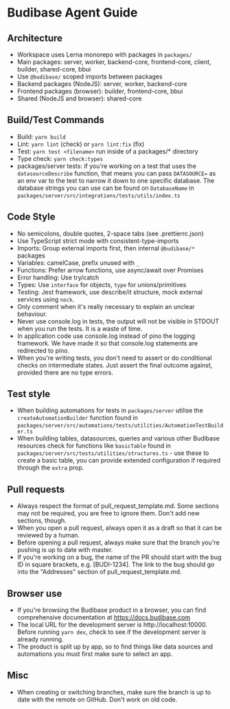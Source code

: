 # Budibase Agent Guide

## Architecture

- Workspace uses Lerna monorepo with packages in `packages/`
- Main packages: server, worker, backend-core, frontend-core, client, builder, shared-core, bbui
- Use `@budibase/` scoped imports between packages
- Backend packages (NodeJS): server, worker, backend-core
- Frontend packages (browser): builder, frontend-core, bbui
- Shared (NodeJS and browser): shared-core

## Build/Test Commands

- Build: `yarn build`
- Lint: `yarn lint` (check) or `yarn lint:fix` (fix)
- Test: `yarn test <filename>` run inside of a packages/\* directory
- Type check: `yarn check:types`
- packages/server tests: if you're working on a test that uses the
  `datasourceDescribe` function, that means you can pass `DATASOURCE=` as an env
  var to the test to narrow it down to one specific database. The database strings
  you can use can be found on `DatabaseName` in `packages/server/src/integrations/tests/utils/index.ts`

## Code Style

- No semicolons, double quotes, 2-space tabs (see .prettierrc.json)
- Use TypeScript strict mode with consistent-type-imports
- Imports: Group external imports first, then internal `@budibase/*` packages
- Variables: camelCase, prefix unused with `_`
- Functions: Prefer arrow functions, use async/await over Promises
- Error handling: Use try/catch
- Types: Use `interface` for objects, `type` for unions/primitives
- Testing: Jest framework, use describe/it structure, mock external services
  using `nock`.
- Only comment when it's really necessary to explain an unclear behaviour.
- Never use console.log in tests, the output will not be visible in STDOUT
  when you run the tests. It is a waste of time.
- In application code use console.log instead of pino the logging framework.
  We have made it so that console.log statements are redirected to pino.
- When you're writing tests, you don't need to assert or do conditional checks
  on intermediate states. Just assert the final outcome
  against, provided there are no type errors.

## Test style

- When building automations for tests in `packages/server` utilise the `createAutomationBuilder` function
  found in `packages/server/src/automations/tests/utilities/AutomationTestBuilder.ts`
- When building tables, datasources, queries and various other Budibase resources check for functions like `basicTable`
  found in `packages/server/src/tests/utilities/structures.ts` - use these to create a basic table, you can provide
  extended configuration if required through the `extra` prop.

## Pull requests

- Always respect the format of pull_request_template.md. Some sections may not
  be required, you are free to ignore them. Don't add new sections, though.
- When you open a pull request, always open it as a draft so that it can be
  reviewed by a human.
- Before opening a pull request, always make sure that the branch you're pushing
  is up to date with master.
- If you're working on a bug, the name of the PR should start with the bug ID
  in square brackets, e.g. [BUDI-1234]. The link to the bug should go into the
  "Addresses" section of pull_request_template.md.

## Browser use

- If you're browsing the Budibase product in a browser, you can find
  comprehensive documentation at https://docs.budibase.com
- The local URL for the development server is http://localhost:10000. Before
  running `yarn dev`, check to see if the development server is already running.
- The product is split up by app, so to find things like data sources and
  automations you must first make sure to select an app.

## Misc

- When creating or switching branches, make sure the branch is up to date with
  the remote on GitHub. Don't work on old code.
